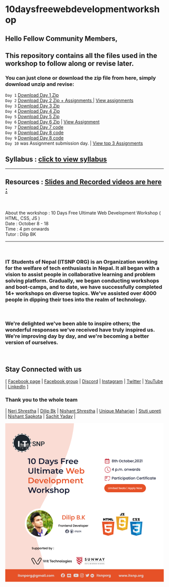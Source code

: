 # 10daysfreewebdevelopmentworkshop

## Hello Fellow Community Members, <br/>
## This repository contains all the files used in the workshop to follow along or revise later. 


### You can just clone or download the zip file from here, simply download unzip and revise:
`Day 1` [Download Day 1 Zip](https://github.com/whoissubedibibek/10daysfreewebdevelopmentworkshop/raw/main/day_1/day_1.zip) <br/>
`Day 2` [Download Day 2 Zip + Assignments ](https://github.com/whoissubedibibek/10daysfreewebdevelopmentworkshop/raw/main/day_2/day_2_class_and_assignments.zip) |  [View assignments](day_2/README.md) </br>
`Day 3` [Download Day 3 Zip](https://github.com/whoissubedibibek/10daysfreewebdevelopmentworkshop/raw/main/day_3/day3.zip) </br>
`Day 4` [Download Day 4 Zip](https://github.com/whoissubedibibek/10daysfreewebdevelopmentworkshop/raw/main/day_4/day4.zip) </br>
`Day 5` [Download Day 5 Zip](https://github.com/whoissubedibibek/10daysfreewebdevelopmentworkshop/raw/main/day_5/day5.zip) </br>
`Day 6` [Download Day 6 Zip](https://github.com/whoissubedibibek/10daysfreewebdevelopmentworkshop/raw/main/day_6/day6.zip) | [View Assignment ](day_6/README.md) </br>
`Day 7` [Download Day 7 code](https://github.com/whoissubedibibek/10daysfreewebdevelopmentworkshop/raw/main/day_7/day7.zip) </br>
`Day 8` [Download Day 8 code](https://github.com/whoissubedibibek/10daysfreewebdevelopmentworkshop/raw/main/day_8/day8.zip) </br>
`Day 9` [Download Day 8 code](https://github.com/whoissubedibibek/10daysfreewebdevelopmentworkshop/raw/main/day_9/day9.zip) </br>
`Day 10` was Assignment submission day. | [View top 3 Assignments](day_10/README.md)
<br/>

## Syllabus : [click to view syllabus](https://docs.google.com/document/d/1T05QsBsgvGhdUvSo8VCEnkaO8P8ZKRtswLXpgtpkQwc/edit)

***
## Resources : [Slides and Recorded videos are here :](Resources/README.md) 
</br>


<br/>
About the workshop : 10 Days Free Ultimate Web Development Workshop ( HTML, CSS, JS )<br/>
Date : October 8 - 18<br/>
Time : 4 pm onwards<br/>
Tutor : Dilip BK <br/>

***
</br> 

### IT Students of Nepal (ITSNP ORG) is an Organization working for the welfare of tech enthusiasts in Nepal. It all began with a vision to assist people in collaborative learning and problem solving platform. Gradually, we began conducting workshops and boot-camps, and to date, we have successfully completed 14+ workshops on diverse topics. We've assisted over 4000 people in dipping their toes into the realm of technology. 
</br>

### We're delighted we've been able to inspire others; the wonderful responses we've received have truly inspired us. We're improving day by day, and we're becoming a better version of ourselves. 
</br>

## Stay Connected with us
[ [Facebook page](https://tiny.cc/itsnpfb)  |
[Facebook group](https://www.facebook.com/groups/techforimpact) |
[Discord](https://tiny.cc/itsnpdiscord) |
[Instagram](https://tiny.cc/itsnpig) |
[Twitter](https://tiny.cc/itsnptwitter) |
[YouTube](https://tiny.cc/itsnpyt) |
[LinkedIn](https://www.linkedin.com/company/itsnporg) ]

### Thank you to the whole team 

| [Neri Shrestha](https://github.com/shresthaneri) | [ Dilip Bk](https://github.com/dilipbk) | [Nishant Shrestha](https://github.com/sNishant011) | [	Unique Maharjan](https://github.com/UniqueMaharjan) | [	Stuti upreti ](https://github.com/thestuti) | [Nishant Sapkota](https://github.com/thenishantsapkota) | [Sachit Yadav](https://github.com/ASACHIT) |

![workshop graphics](/Workshopgraphics.png) 